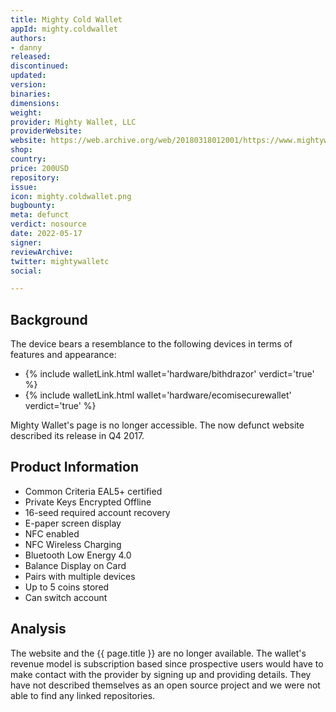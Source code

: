 ```yaml
---
title: Mighty Cold Wallet
appId: mighty.coldwallet
authors:
- danny
released: 
discontinued: 
updated: 
version: 
binaries: 
dimensions: 
weight: 
provider: Mighty Wallet, LLC
providerWebsite: 
website: https://web.archive.org/web/20180318012001/https://www.mightywallet.com/
shop: 
country: 
price: 200USD
repository: 
issue: 
icon: mighty.coldwallet.png
bugbounty: 
meta: defunct
verdict: nosource
date: 2022-05-17
signer: 
reviewArchive: 
twitter: mightywalletc
social: 

---
```


## Background

The device bears a resemblance to the following devices in terms of features and appearance: 

- {% include walletLink.html wallet='hardware/bithdrazor' verdict='true' %}
- {% include walletLink.html wallet='hardware/ecomisecurewallet' verdict='true' %}

Mighty Wallet's page is no longer accessible. The now defunct website described its release in Q4 2017. 

## Product Information 

>
- Common Criteria EAL5+ certified
- Private Keys Encrypted Offline
- 16-seed required account recovery
- E-paper screen display
- NFC enabled
- NFC Wireless Charging
- Bluetooth Low Energy 4.0
- Balance Display on Card
- Pairs with multiple devices
- Up to 5 coins stored
- Can switch account

## Analysis 

The website and the {{ page.title }} are no longer available. The wallet's revenue model is subscription based since prospective users would have to make contact with the provider by signing up and providing details. They have not described themselves as an open source project and we were not able to find any linked repositories. 

